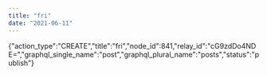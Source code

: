 ```yaml
---
title: "fri"
date: "2021-06-11"
---
```


{"action\_type":"CREATE","title":"fri","node\_id":841,"relay\_id":"cG9zdDo4NDE=","graphql\_single\_name":"post","graphql\_plural\_name":"posts","status":"publish"}
